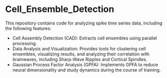 # Cell_Ensemble_Detection

This repository contains code for analyzing spike time series data, including the following features:

  - Cell Assembly Detection (CAD): Extracts cell ensembles using parallel processing.
  - Data Analysis and Visualization: Provides tools for clustering cell ensembles, visualizing results, and analyzing their correlation with brainwaves, including Sharp-Wave Ripples and Cortical Spindles.
  - Gaussian Process Factor Analysis (GPFA): Implements GPFA to reduce neural dimensionality and study dynamics during the course of training.
